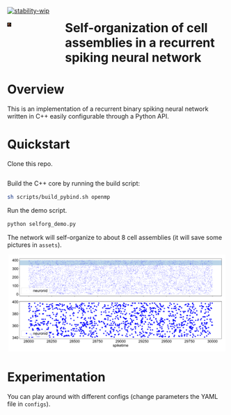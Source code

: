 
[![stability-wip](https://img.shields.io/badge/stability-wip-lightgrey.svg)](https://github.com/mkenney/software-guides/blob/master/STABILITY-BADGES.md#work-in-progress)


<div style="display: flex;">
  <div style="flex: 1; padding-right: 20px; width: 10%;">
    <img src="assets/HERO.webp" style="width: 10%;">
  </div>
  <div style="flex: 4; padding-left: 20px; width: 90%;">
    <h1 style="font-size: 2em; font-weight: bold; margin: 0;">
      Self-organization of cell assemblies in a recurrent spiking neural network
    </h1>
  </div>
</div>

# Overview

This is an implementation of a recurrent binary spiking neural network written in C++ easily configurable through a Python API. 

# Quickstart

Clone this repo.

```bash
```

Build the C++ core by running the build script:

```bash
sh scripts/build_pybind.sh openmp
```

Run the demo script. 

```bash
python selforg_demo.py
```

The network will self-organize to about 8 cell assemblies (it will save some pictures in `assets`).


<p align="center">
  <img src="assets/ca.png" width="500">
</p>

# Experimentation

You can play around with different configs (change parameters the YAML file in `configs`).




